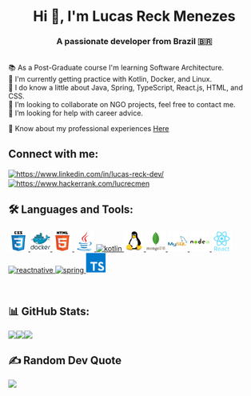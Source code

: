 <h1 align="center">Hi 👋, I'm Lucas Reck Menezes</h1>
<h3 align="center">A passionate developer from Brazil 🇧🇷</h3>
<br>📚 As a Post-Graduate course I'm learning Software Architecture.
<br>🌱 I'm currently getting practice with Kotlin, Docker, and Linux.
<br>🌳 I do know a little about Java, Spring, TypeScript, React.js, HTML, and CSS.<br>💞️ I’m looking to collaborate on NGO projects, feel free to contact me.<br>🤝 I’m looking for help with career advice.


📄 Know about my professional experiences [Here](https://drive.google.com/file/d/1oJIU2WZzZyKVj64KtSgsiwbaGkzQGF-k/view?usp=sharing)

<h2 align="left">Connect with me:</h2>
<p align="left">
<a href="https://www.linkedin.com/in/lucas-reck-dev/" target="_blank"><img align="center" src="https://raw.githubusercontent.com/rahuldkjain/github-profile-readme-generator/master/src/images/icons/Social/linked-in-alt.svg" alt="https://www.linkedin.com/in/lucas-reck-dev/" height="20" width="30" /></a>
<a href="https://www.hackerrank.com/lucrecmen" target="blank"><img align="center" src="https://raw.githubusercontent.com/rahuldkjain/github-profile-readme-generator/master/src/images/icons/Social/hackerrank.svg" alt="https://www.hackerrank.com/lucrecmen" height="39" width="50" /></a>
</p>

<h2 align="left">🛠️ Languages and Tools:</h2>

<h3 align="left"></h3>
<p align="left"> <a href="https://www.w3schools.com/css/" target="_blank" rel="noreferrer"> <img src="https://raw.githubusercontent.com/devicons/devicon/master/icons/css3/css3-original-wordmark.svg" alt="css3" width="40" height="40"/> </a> <a href="https://www.docker.com/" target="_blank" rel="noreferrer"> <img src="https://raw.githubusercontent.com/devicons/devicon/master/icons/docker/docker-original-wordmark.svg" alt="docker" width="40" height="40"/> </a> <a href="https://www.w3.org/html/" target="_blank" rel="noreferrer"> <img src="https://raw.githubusercontent.com/devicons/devicon/master/icons/html5/html5-original-wordmark.svg" alt="html5" width="40" height="40"/> </a> <a href="https://www.java.com" target="_blank" rel="noreferrer"> <img src="https://raw.githubusercontent.com/devicons/devicon/master/icons/java/java-original.svg" alt="java" width="40" height="40"/> </a> <a href="https://kotlinlang.org" target="_blank" rel="noreferrer"> <img src="https://www.vectorlogo.zone/logos/kotlinlang/kotlinlang-icon.svg" alt="kotlin" width="40" height="40"/> </a> <a href="https://www.linux.org/" target="_blank" rel="noreferrer"> <img src="https://raw.githubusercontent.com/devicons/devicon/master/icons/linux/linux-original.svg" alt="linux" width="40" height="40"/> </a> <a href="https://www.mongodb.com/" target="_blank" rel="noreferrer"> <img src="https://raw.githubusercontent.com/devicons/devicon/master/icons/mongodb/mongodb-original-wordmark.svg" alt="mongodb" width="40" height="40"/> </a> <a href="https://www.mysql.com/" target="_blank" rel="noreferrer"> <img src="https://raw.githubusercontent.com/devicons/devicon/master/icons/mysql/mysql-original-wordmark.svg" alt="mysql" width="40" height="40"/> </a> <a href="https://nodejs.org" target="_blank" rel="noreferrer"> <img src="https://raw.githubusercontent.com/devicons/devicon/master/icons/nodejs/nodejs-original-wordmark.svg" alt="nodejs" width="40" height="40"/> </a> <a href="https://reactjs.org/" target="_blank" rel="noreferrer"> <img src="https://raw.githubusercontent.com/devicons/devicon/master/icons/react/react-original-wordmark.svg" alt="react" width="40" height="40"/> </a> <a href="https://reactnative.dev/" target="_blank" rel="noreferrer"> <img src="https://reactnative.dev/img/header_logo.svg" alt="reactnative" width="40" height="40"/> </a> <a href="https://spring.io/" target="_blank" rel="noreferrer"> <img src="https://www.vectorlogo.zone/logos/springio/springio-icon.svg" alt="spring" width="40" height="40"/> </a> <a href="https://www.typescriptlang.org/" target="_blank" rel="noreferrer"> <img src="https://raw.githubusercontent.com/devicons/devicon/master/icons/typescript/typescript-original.svg" alt="typescript" width="40" height="40"/> </a> </p> <br>


<h2 align="left">📊 GitHub Stats:</h2>
<div style="display: flex; flex-direction: row;">
 <img class="img" src="https://github-readme-stats.vercel.app/api?username=lukas-95&theme=dark&hide_border=true&include_all_commits=false&count_private=true" />
 <img class="img" src="https://github-readme-streak-stats.herokuapp.com/?user=lukas-95&theme=dark&hide_border=true" />
<img class="img" src="https://github-readme-stats.vercel.app/api/top-langs/?username=lukas-95&theme=dark&hide_border=true&include_all_commits=false&count_private=true&layout=compact" />
</div>



<h2 align="left">✍️ Random Dev Quote</h2>

![](https://quotes-github-readme.vercel.app/api?type=horizontal&theme=nord)

<!---
lukas-95/lukas-95 is a ✨ special ✨ repository because its `README.md` (this file) appears on your GitHub profile.
You can click the Preview link to take a look at your changes.
--->
